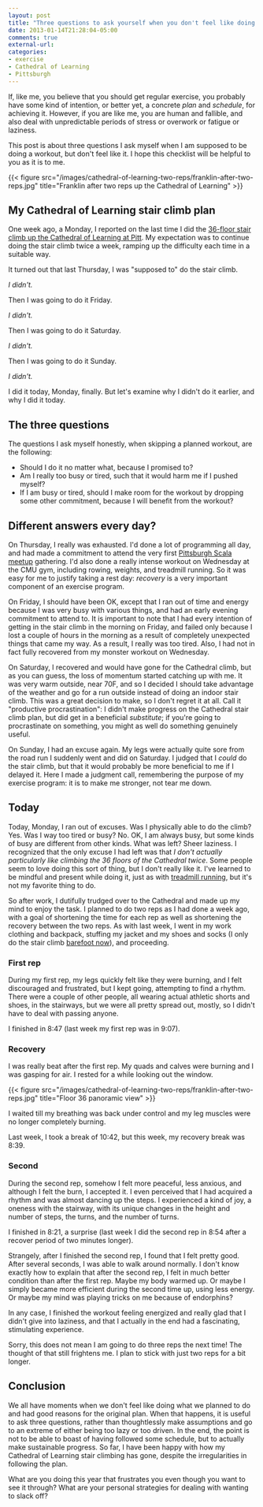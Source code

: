 ```yaml
---
layout: post
title: "Three questions to ask yourself when you don't feel like doing your scheduled workout"
date: 2013-01-14T21:28:04-05:00
comments: true
external-url: 
categories: 
- exercise
- Cathedral of Learning
- Pittsburgh
---
```

If, like me, you believe that you should get regular exercise, you probably have some kind of intention, or better yet, a concrete *plan* and *schedule*, for achieving it. However, if you are like me, you are human and fallible, and also deal with unpredictable periods of stress or overwork or fatigue or laziness.

This post is about three questions I ask myself when I am supposed to be doing a workout, but don't feel like it. I hope this checklist will be helpful to you as it is to me.

{{< figure src="/images/cathedral-of-learning-two-reps/franklin-after-two-reps.jpg" title="Franklin after two reps up the Cathedral of Learning" >}}

<!--more-->

## My Cathedral of Learning stair climb plan

One week ago, a Monday, I reported on the last time I did the [36-floor stair climb up the Cathedral of Learning at Pitt](/blog/2013/01/07/primantis-and-the-cathedral-of-learning/). My expectation was to continue doing the stair climb twice a week, ramping up the difficulty each time in a suitable way.

It turned out that last Thursday, I was "supposed to" do the stair climb.

*I didn't.*

Then I was going to do it Friday.

*I didn't.*

Then I was going to do it Saturday.

*I didn't.*

Then I was going to do it Sunday.

*I didn't.*

I did it today, Monday, finally. But let's examine why I didn't do it earlier, and why I did it today.

## The three questions

The questions I ask myself honestly, when skipping a planned workout, are the following:

- Should I do it no matter what, because I promised to?
- Am I really too busy or tired, such that it would harm me if I pushed myself?
- If I am busy or tired, should I make room for the workout by dropping some other commitment, because I will benefit from the workout?

## Different answers every day?

On Thursday, I really was exhausted. I'd done a lot of programming all day, and had made a commitment to attend the very first [Pittsburgh Scala meetup](http://www.meetup.com/pittsburgh-scala-meetup) gathering. I'd also done a really intense workout on Wednesday at the CMU gym, including rowing, weights, and treadmill running. So it was easy for me to justify taking a rest day: *recovery* is a very important component of an exercise program.

On Friday, I should have been OK, except that I ran out of time and energy because I was very busy with various things, and had an early evening commitment to attend to. It is important to note that I had every intention of getting in the stair climb in the morning on Friday, and failed only because I lost a couple of hours in the morning as a result of completely unexpected things that came my way. As a result, I really was too tired. Also, I had not in fact fully recovered from my monster workout on Wednesday.

On Saturday, I recovered and would have gone for the Cathedral climb, but as you can guess, the loss of momentum started catching up with me. It was very warm outside, near 70F, and so I decided I should take advantage of the weather and go for a run outside instead of doing an indoor stair climb. This was a great decision to make, so I don't regret it at all. Call it "productive procrastination": I didn't make progress on the Cathedral stair climb plan, but did get in a beneficial *substitute*; if you're going to procrastinate on something, you might as well do something genuinely useful.

On Sunday, I had an excuse again. My legs were actually quite sore from the road run I suddenly went and did on Saturday. I judged that I *could* do the stair climb, but that it would probably be more beneficial to me if I delayed it. Here I made a judgment call, remembering the purpose of my exercise program: it is to make me stronger, not tear me down.

## Today

Today, Monday, I ran out of excuses. Was I physically able to do the climb? Yes. Was I way too tired or busy? No. OK, I am always busy, but some kinds of busy are different from other kinds. What was left? Sheer laziness. I recognized that the only excuse I had left was that *I don't actually particularly like climbing the 36 floors of the Cathedral twice*. Some people seem to love doing this sort of thing, but I don't really like it. I've learned to be mindful and present while doing it, just as with [treadmill running](/blog/2012/01/05/how-to-enjoy-treadmill-running-treat-it-as-a-meditative-practice/), but it's not my favorite thing to do.

So after work, I dutifully trudged over to the Cathedral and made up my mind to enjoy the task. I planned to do two reps as I had done a week ago, with a goal of shortening the time for each rep as well as shortening the recovery between the two reps. As with last week, I went in my work clothing and backpack, stuffing my jacket and my shoes and socks (I only do the stair climb [barefoot now](/blog/2013/01/04/i-had-no-choice-but-to-barefoot-climb-the-cathedral-of-learning/)), and proceeding.

### First rep

During my first rep, my legs quickly felt like they were burning, and I felt discouraged and frustrated, but I kept going, attempting to find a rhythm. There were a couple of other people, all wearing actual athletic shorts and shoes, in the stairways, but we were all pretty spread out, mostly, so I didn't have to deal with passing anyone.

I finished in 8:47 (last week my first rep was in 9:07).

### Recovery

I was really beat after the first rep. My quads and calves were burning and I was gasping for air. I rested for a while looking out the window.

{{< figure src="/images/cathedral-of-learning-two-reps/franklin-after-two-reps.jpg" title="Floor 36 panoramic view" >}}

I waited till my breathing was back under control and my leg muscles were no longer completely burning.

Last week, I took a break of 10:42, but this week, my recovery break was 8:39.

### Second

During the second rep, somehow I felt more peaceful, less anxious, and although I felt the burn, I accepted it. I even perceived that I had acquired a rhythm and was almost dancing up the steps. I experienced a kind of joy, a oneness with the stairway, with its unique changes in the height and number of steps, the turns, and the number of turns.

I finished in 8:21, a surprise (last week I did the second rep in 8:54 after a recover period of two minutes longer).

Strangely, after I finished the second rep, I found that I felt pretty good. After several seconds, I was able to walk around normally. I don't know exactly how to explain that after the second rep, I felt in much better condition than after the first rep. Maybe my body warmed up. Or maybe I simply became more efficient during the second time up, using less energy. Or maybe my mind was playing tricks on me because of endorphins?

In any case, I finished the workout feeling energized and really glad that I didn't give into laziness, and that I actually in the end had a fascinating, stimulating experience.

Sorry, this does not mean I am going to do three reps the next time! The thought of that still frightens me. I plan to stick with just two reps for a bit longer.

## Conclusion

We all have moments when we don't feel like doing what we planned to do and had good reasons for the original plan. When that happens, it is useful to ask three questions, rather than thoughtlessly make assumptions and go to an extreme of either being too lazy or too driven. In the end, the point is not to be able to boast of having followed some schedule, but to actually make sustainable progress. So far, I have been happy with how my Cathedral of Learning stair climbing has gone, despite the irregularities in following the plan.

What are you doing this year that frustrates you even though you want to see it through? What are your personal strategies for dealing with wanting to slack off?


